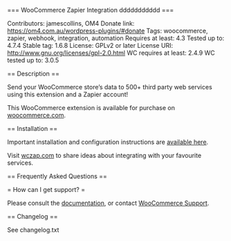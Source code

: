 === WooCommerce Zapier Integration ddddddddddd ===

Contributors: jamescollins, OM4
Donate link: https://om4.com.au/wordpress-plugins/#donate
Tags: woocommerce, zapier, webhook, integration, automation
Requires at least: 4.3
Tested up to: 4.7.4
Stable tag: 1.6.8
License: GPLv2 or later
License URI: http://www.gnu.org/licenses/gpl-2.0.html
WC requires at least: 2.4.9
WC tested up to: 3.0.5

== Description ==

Send your WooCommerce store’s data to 500+ third party web services using this extension and a Zapier account!

This WooCommerce extension is available for purchase on [woocommerce.com](https://woocommerce.com/products/woocommerce-zapier/).

== Installation ==

Important installation and configuration instructions are [available here](https://docs.woothemes.com/document/woocommerce-zapier/).

Visit [wczap.com](https://wczap.com) to share ideas about integrating with your favourite services.

== Frequently Asked Questions ==

= How can I get support? =

Please consult the [documentation](https://docs.woothemes.com/document/woocommerce-zapier/), or contact [WooCommerce Support](https://support.woothemes.com/).

== Changelog ==

See changelog.txt